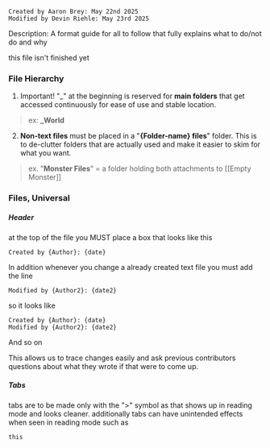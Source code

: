 ```
Created by Aaron Brey: May 22nd 2025
Modified by Devin Riehle: May 23rd 2025
```
Description:
A format guide for all to follow that fully explains what to do/not do and why


this file isn't finished yet

### File Hierarchy

1. Important! "\_" at the beginning is reserved for **main folders** that get accessed continuously for ease of use and stable location.
> ex: **\_World** 

2. **Non-text files** must be placed in a "**{Folder-name} files**" folder. This is to de-clutter folders that are actually used and make it easier to skim for what you want.
>ex. "**Monster Files**" = a folder holding both attachments to [[Empty Monster]]
### Files, Universal
##### Header
at the top of the file you MUST place
a box that looks like this
```
Created by {Author}: {date}
```
In addition whenever you change a already created text file you must add the line
```
Modified by {Author2}: {date2}
```
so it looks like
```
Created by {Author}: {date}
Modified by {Author2}: {date2}
```
And so on

This allows us to trace changes easily and ask previous contributors questions about what they wrote if that were to come up.
##### Tabs
tabs are to be made only with the ">" symbol as that shows up in reading mode and looks cleaner.
additionally tabs can have unintended effects when seen in reading mode such as

	this